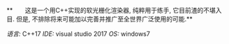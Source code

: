 **　　这是一个用C++实现的软光栅化渲染器, 纯粹用于练手, 它目前渣的不堪入目. 但是, 不排除将来可能加以完善并推广至全世界广泛使用的可能.**

*语言:* C++17
*IDE:* visual studio 2017
*OS:* windows7